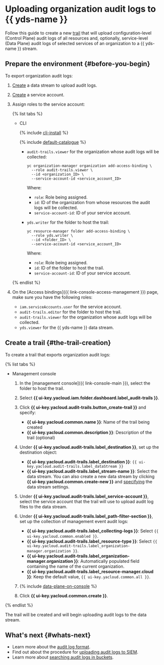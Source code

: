 # Uploading organization audit logs to {{ yds-name }}

Follow this guide to create a new [trail](../concepts/trail.md) that will upload configuration-level (Control Plane) audit logs of all resources and, optionally, service-level (Data Plane) audit logs of selected services of an organization to a {{ yds-name }} stream.


## Prepare the environment {#before-you-begin}

To export organization audit logs:

1. [Create](../../data-streams/operations/manage-streams.md#create-data-stream) a data stream to upload audit logs.
1. [Create](../../iam/operations/sa/create.md) a service account.
1. Assign roles to the service account:

   {% list tabs %}

   - CLI

      {% include [cli-install](../../_includes/cli-install.md) %}

      {% include [default-catalogue](../../_includes/default-catalogue.md) %}

      * `audit-trails.viewer` for the organization whose audit logs will be collected:

         ```
         yc organization-manager organization add-access-binding \
           --role audit-trails.viewer \
           --id <organization_ID> \
           --service-account-id <service_account_ID>
         ```

         Where:
         * `role`: Role being assigned.
         * `id`: ID of the organization from whose resources the audit logs will be collected.
         * `service-account-id`: ID of your service account.

      * `yds.writer` for the folder to host the trail:

         ```
         yc resource-manager folder add-access-binding \
           --role yds.writer \
           --id <folder_ID> \
           --service-account-id <service_account_ID>
         ```

         Where:
         * `role`: Role being assigned.
         * `id`: ID of the folder to host the trail.
         * `service-account-id`: ID of your service account.

   {% endlist %}

1. On the [Access bindings]({{ link-console-access-management }}) page, make sure you have the following roles:
   * `iam.serviceAccounts.user` for the service account.
   * `audit-trails.editor` for the folder to host the trail.
   * `audit-trails.viewer` for the organization whose audit logs will be collected.
   * `yds.viewer` for the {{ yds-name }} data stream.


## Create a trail {#the-trail-creation}

To create a trail that exports organization audit logs:

{% list tabs %}

- Management console

   1. In the [management console]({{ link-console-main }}), select the folder to host the trail.
   1. Select **{{ ui-key.yacloud.iam.folder.dashboard.label_audit-trails }}**.

   1. Click **{{ ui-key.yacloud.audit-trails.button_create-trail }}** and specify:

      * **{{ ui-key.yacloud.common.name }}**: Name of the trail being created
      * **{{ ui-key.yacloud.common.description }}**: Description of the trail (optional)

   1. Under **{{ ui-key.yacloud.audit-trails.label_destination }}**, set up the destination object:

      * **{{ ui-key.yacloud.audit-trails.label_destination }}**: `{{ ui-key.yacloud.audit-trails.label_dataStream }}`
      * **{{ ui-key.yacloud.audit-trails.label_stream-name }}**: Select the data stream. You can also create a new data stream by clicking **{{ ui-key.yacloud.common.create-new }}** and [specifying](../../data-streams/operations/manage-streams.md#create-data-stream) the data stream settings.

   1. Under **{{ ui-key.yacloud.audit-trails.label_service-account }}**, select the service account that the trail will use to upload audit log files to the data stream.

   1. Under **{{ ui-key.yacloud.audit-trails.label_path-filter-section }}**, set up the collection of management event audit logs:

      * **{{ ui-key.yacloud.audit-trails.label_collecting-logs }}**: Select `{{ ui-key.yacloud.common.enabled }}`.
      * **{{ ui-key.yacloud.audit-trails.label_resource-type }}**: Select `{{ ui-key.yacloud.audit-trails.label_organization-manager.organization }}`.
      * **{{ ui-key.yacloud.audit-trails.label_organization-manager.organization }}**: Automatically populated field containing the name of the current organization.
      * **{{ ui-key.yacloud.audit-trails.label_resource-manager.cloud }}**: Keep the default value, `{{ ui-key.yacloud.common.all }}`.

   1. {% include [data-plane-on-console](../../_includes/audit-trails/data-plane-on-console.md) %}

   1. Click **{{ ui-key.yacloud.common.create }}**.

{% endlist %}

The trail will be created and will begin uploading audit logs to the data stream.


## What's next {#whats-next}

* Learn more about the [audit log format](../concepts/format.md).
* Find out about the procedure for [uploading audit logs to SIEM](../concepts/export-siem.md).
* Learn more about [searching audit logs in buckets](../tutorials/search-bucket.md).
